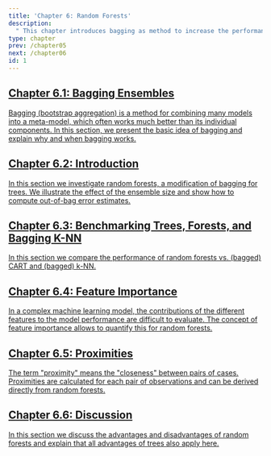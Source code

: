 ```yaml
---
title: 'Chapter 6: Random Forests'
description:
  " This chapter introduces bagging as method to increase the performance of trees. A modification of bagging leads to random forests. We explain the main idea of random forests, benchmark their performance with the methods seen so far and show how to quantify the impact of a single feature on the performance of the random forest as well as how to compute proximities between observations based on random forests."
type: chapter
prev: /chapter05
next: /chapter06
id: 1
---
```



<section class="c72e2d57">
  <h2 class="_5e0ebe7a">
  <a class="_46224d00 _7e2d93b5" href="/chapter06-01-forests-baggingensembles">Chapter 6.1: Bagging Ensembles</a>

  </h2>
  <p class="de526628">
  <a class="_46224d00 _7e2d93b5" href="/chapter06-01-forests-baggingensembles"> Bagging (bootstrap aggregation) is a method for combining many models into a meta-model, which often works much better than its individual components. In this section, we present the basic idea of bagging and explain why and when bagging works.</a>
  </p>
</section>





<section class="c72e2d57">
  <h2 class="_5e0ebe7a">
  <a class="_46224d00 _7e2d93b5" href="/chapter06-02-forests-introduction">Chapter 6.2: Introduction</a>

  </h2>
  <p class="de526628">
  <a class="_46224d00 _7e2d93b5" href="/chapter06-02-forests-introduction"> In this section we investigate random forests, a modification of bagging for trees. We illustrate the effect of the ensemble size and show how to compute out-of-bag error estimates.</a>
  </p>
</section>





<section class="c72e2d57">
  <h2 class="_5e0ebe7a">
  <a class="_46224d00 _7e2d93b5" href="/chapter06-03-forests-benchmarking">Chapter 6.3: Benchmarking Trees, Forests, and Bagging K-NN</a>

  </h2>
  <p class="de526628">
  <a class="_46224d00 _7e2d93b5" href="/chapter06-03-forests-benchmarking"> In this section we compare the performance of random forests vs. (bagged) CART and (bagged) k-NN.</a>
  </p>
</section>





<section class="c72e2d57">
  <h2 class="_5e0ebe7a">
  <a class="_46224d00 _7e2d93b5" href="/chapter06-04-forests-featureimportance">Chapter 6.4: Feature Importance</a>

  </h2>
  <p class="de526628">
  <a class="_46224d00 _7e2d93b5" href="/chapter06-04-forests-featureimportance"> In a complex machine learning model, the contributions of the different features to the model performance are difficult to evaluate. The concept of feature importance allows to quantify this for random forests.</a>
  </p>
</section>





<section class="c72e2d57">
  <h2 class="_5e0ebe7a">
  <a class="_46224d00 _7e2d93b5" href="/chapter06-05-forests-proximitis">Chapter 6.5: Proximities</a>

  </h2>
  <p class="de526628">
  <a class="_46224d00 _7e2d93b5" href="/chapter06-05-forests-proximitis"> The term "proximity" means the "closeness" between pairs of cases. Proximities are calculated for each pair of observations and can be derived directly from random forests.</a>
  </p>
</section>





<section class="c72e2d57">
  <h2 class="_5e0ebe7a">
  <a class="_46224d00 _7e2d93b5" href="/chapter06-06-forests-discussion">Chapter 6.6: Discussion</a>

  </h2>
  <p class="de526628">
  <a class="_46224d00 _7e2d93b5" href="/chapter06-06-forests-discussion"> In this section we discuss the advantages and disadvantages of random forests and explain that all advantages of trees also apply here.</a>
  </p>
</section>




